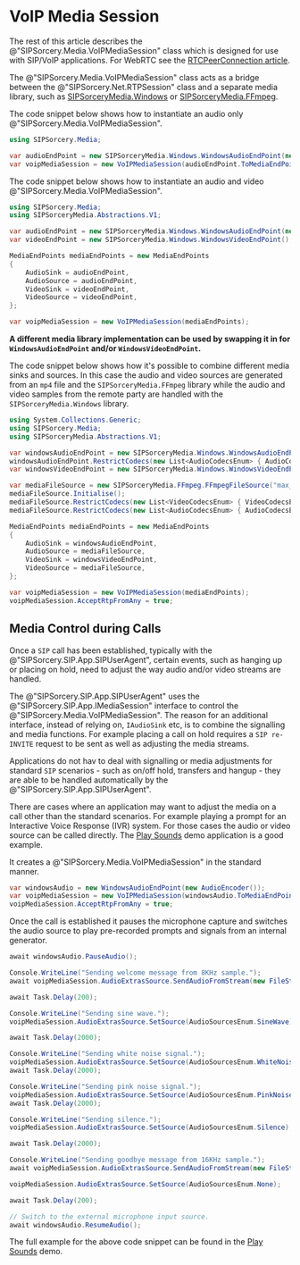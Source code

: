 # VoIP Media Session

The rest of this article describes the @"SIPSorcery.Media.VoIPMediaSession" class which is designed for use with SIP/VoIP applications. For WebRTC see the [RTCPeerConnection article](rtcpeerconnection.md).

The @"SIPSorcery.Media.VoIPMediaSession" class acts as a bridge between the @"SIPSorcery.Net.RTPSession" class and a separate media library, such as [SIPSorceryMedia.Windows](https://github.com/sipsorcery/SIPSorceryMedia.Windows) or [SIPSorceryMedia.FFmpeg](https://github.com/sipsorcery/SIPSorceryMedia.FFmpeg).

The code snippet below shows how to instantiate an audio only @"SIPSorcery.Media.VoIPMediaSession".

````csharp
using SIPSorcery.Media;

var audioEndPoint = new SIPSorceryMedia.Windows.WindowsAudioEndPoint(new AudioEncoder());
var voipMediaSession = new VoIPMediaSession(audioEndPoint.ToMediaEndPoints());
````

The code snippet below shows how to instantiate an audio and video @"SIPSorcery.Media.VoIPMediaSession".

````csharp
using SIPSorcery.Media;
using SIPSorceryMedia.Abstractions.V1;

var audioEndPoint = new SIPSorceryMedia.Windows.WindowsAudioEndPoint(new AudioEncoder());
var videoEndPoint = new SIPSorceryMedia.Windows.WindowsVideoEndPoint();

MediaEndPoints mediaEndPoints = new MediaEndPoints
{
    AudioSink = audioEndPoint,
    AudioSource = audioEndPoint,
    VideoSink = videoEndPoint,
    VideoSource = videoEndPoint,
};

var voipMediaSession = new VoIPMediaSession(mediaEndPoints);
````

**A different media library implementation can be used by swapping it in for `WindowsAudioEndPoint` and/or `WindowsVideoEndPoint`.**

The code snippet below shows how it's possible to combine different media sinks and sources. In this case the audio and video sources are generated from an `mp4` file and the `SIPSorceryMedia.FFmpeg` library while the audio and video samples from the remote party are handled with the `SIPSorceryMedia.Windows` library.

````csharp
using System.Collections.Generic;
using SIPSorcery.Media;
using SIPSorceryMedia.Abstractions.V1;

var windowsAudioEndPoint = new SIPSorceryMedia.Windows.WindowsAudioEndPoint(new AudioEncoder(), -1, -1, true);
windowsAudioEndPoint.RestrictCodecs(new List<AudioCodecsEnum> { AudioCodecsEnum.PCMU });
var windowsVideoEndPoint = new SIPSorceryMedia.Windows.WindowsVideoEndPoint();

var mediaFileSource = new SIPSorceryMedia.FFmpeg.FFmpegFileSource("max_intro.mp4", true, new AudioEncoder());
mediaFileSource.Initialise();
mediaFileSource.RestrictCodecs(new List<VideoCodecsEnum> { VideoCodecsEnum.VP8 });
mediaFileSource.RestrictCodecs(new List<AudioCodecsEnum> { AudioCodecsEnum.PCMU });

MediaEndPoints mediaEndPoints = new MediaEndPoints
{
    AudioSink = windowsAudioEndPoint,
    AudioSource = mediaFileSource,
    VideoSink = windowsVideoEndPoint,
    VideoSource = mediaFileSource,
};

var voipMediaSession = new VoIPMediaSession(mediaEndPoints);
voipMediaSession.AcceptRtpFromAny = true;
````

## Media Control during Calls

Once a `SIP` call has been established, typically with the @"SIPSorcery.SIP.App.SIPUserAgent", certain events, such as hanging up or placing on hold, need to adjust the way audio and/or video streams are handled.

The @"SIPSorcery.SIP.App.SIPUserAgent" uses the @"SIPSorcery.SIP.App.IMediaSession" interface to control the @"SIPSorcery.Media.VoIPMediaSession". The reason for an additional interface, instead of relying on, `IAudioSink` etc, is to combine the signalling and media functions. For example placing a call on hold requires a `SIP re-INVITE` request to be sent as well as adjusting the media streams.

Applications do not hav to deal with signalling or media adjustments for standard `SIP` scenarios - such as on/off hold, transfers and hangup - they are able to be handled automatically by the @"SIPSorcery.SIP.App.SIPUserAgent".

There are cases where an application may want to adjust the media on a call other than the standard scenarios. For example playing a prompt for an Interactive Voice Response (IVR) system. For those cases the audio or video source can be called directly. The [Play Sounds](https://github.com/sipsorcery/sipsorcery/tree/master/examples/SIPExamples/PlaySounds) demo application is a good example.

It creates a @"SIPSorcery.Media.VoIPMediaSession" in the standard manner.

````csharp
var windowsAudio = new WindowsAudioEndPoint(new AudioEncoder());
var voipMediaSession = new VoIPMediaSession(windowsAudio.ToMediaEndPoints());
voipMediaSession.AcceptRtpFromAny = true;
````

Once the call is established it pauses the microphone capture and switches the audio source to play pre-recorded prompts and signals from an internal generator.

````csharp
await windowsAudio.PauseAudio();

Console.WriteLine("Sending welcome message from 8KHz sample.");
await voipMediaSession.AudioExtrasSource.SendAudioFromStream(new FileStream(WELCOME_8K, FileMode.Open), AudioSamplingRatesEnum.Rate8KHz);

await Task.Delay(200);

Console.WriteLine("Sending sine wave.");
voipMediaSession.AudioExtrasSource.SetSource(AudioSourcesEnum.SineWave);

await Task.Delay(2000);

Console.WriteLine("Sending white noise signal.");
voipMediaSession.AudioExtrasSource.SetSource(AudioSourcesEnum.WhiteNoise);
await Task.Delay(2000);

Console.WriteLine("Sending pink noise signal.");
voipMediaSession.AudioExtrasSource.SetSource(AudioSourcesEnum.PinkNoise);
await Task.Delay(2000);

Console.WriteLine("Sending silence.");
voipMediaSession.AudioExtrasSource.SetSource(AudioSourcesEnum.Silence);

await Task.Delay(2000);

Console.WriteLine("Sending goodbye message from 16KHz sample.");
await voipMediaSession.AudioExtrasSource.SendAudioFromStream(new FileStream(GOODBYE_16K, FileMode.Open), AudioSamplingRatesEnum.Rate16KHz);

voipMediaSession.AudioExtrasSource.SetSource(AudioSourcesEnum.None);

await Task.Delay(200);

// Switch to the external microphone input source.
await windowsAudio.ResumeAudio();
````
 
The full example for the above code snippet can be found in the [Play Sounds](https://github.com/sipsorcery/sipsorcery/tree/master/examples/SIPExamples/PlaySounds) demo.